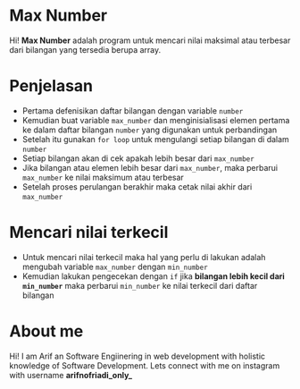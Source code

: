 # Max Number
Hi! **Max Number** adalah program untuk mencari nilai maksimal atau terbesar dari bilangan yang tersedia berupa array.

# Penjelasan
 * Pertama defenisikan daftar bilangan dengan variable `number`
 * Kemudian buat variable `max_number` dan menginisialisasi elemen pertama ke dalam daftar bilangan `number` yang digunakan untuk perbandingan
 * Setelah itu gunakan `for loop` untuk mengulangi setiap bilangan di dalam `number`
 * Setiap bilangan akan di cek apakah lebih besar dari `max_number`
 * Jika bilangan atau elemen lebih besar dari `max_number`, maka perbarui `max_number` ke nilai maksimum atau terbesar
 * Setelah proses perulangan berakhir maka cetak nilai akhir dari `max_number`

# Mencari nilai terkecil
* Untuk mencari nilai terkecil maka hal yang perlu di lakukan adalah mengubah variable `max_number` dengan `min_number`
* Kemudian lakukan pengecekan dengan `if` jika **bilangan lebih kecil dari `min_number`** maka perbarui `min_number` ke nilai terkecil dari daftar bilangan

 # About me
Hi! I am Arif an Software Engiinering in web development with holistic knowledge of Software Development. Lets connect with me on instagram with username **arifnofriadi_only_**